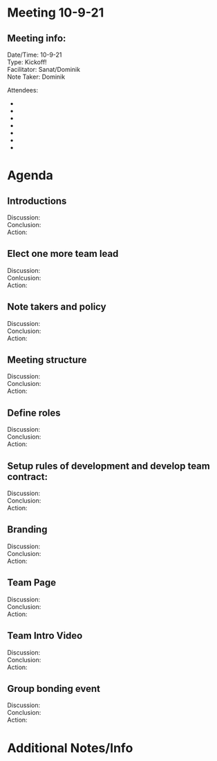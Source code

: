 # Meeting 10-9-21
## Meeting info:
Date/Time: 10-9-21\
Type: Kickoff! \
Facilitator: Sanat/Dominik\
Note Taker: Dominik

Attendees:

-
-
-
-
-
-
-

# Agenda
## Introductions
Discussion:\
Conclusion:\
Action:
## Elect one more team lead
Discussion:\
Conlcusion:\
Action:
## Note takers and policy
Discussion:\
Conclusion:\
Action:
## Meeting structure
Discussion:\
Conclusion:\
Action:
## Define roles
Discussion:\
Conclusion:\
Action:
## Setup rules of development and develop team contract:
Discussion:\
Conclusion:\
Action:
## Branding
Discussion:\
Conclusion:\
Action:
## Team Page
Discussion:\
Conclusion:\
Action:
## Team Intro Video
Discussion:\
Conclusion:\
Action:
## Group bonding event
Discussion:\
Conclusion:\
Action:
# Additional Notes/Info
